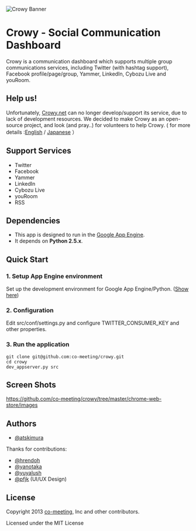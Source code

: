 ![Crowy Banner](https://raw.github.com/co-meeting/crowy/master/chrome-web-store/images/crowy-banner2-xl.png)

Crowy - Social Communication Dashboard
=======================================

Crowy is a communication dashboard which supports multiple group communications services, including Twitter (with hashtag support), Facebook profile/page/group, Yammer, LinkedIn, Cybozu Live and youRoom.

Help us!
-------------
Unfortunately, [Crowy.net](http://www.crowy.net/) can no longer develop/support its service, due to lack of development resources. We decided to make Crowy as an open-source project, and look (and pray..) for volunteers to help Crowy. ( for more details :[English](https://github.com/co-meeting/crowy/wiki/Now-Crowy-is-not-able-to-continue-its-service) / [Japanese](http://crowyjp.wordpress.com/2013/02/18/crowy-oss/) ）


Support Services
-------------
- Twitter
- Facebook
- Yammer
- LinkedIn
- Cybozu Live
- youRoom
- RSS

Dependencies
-------------

- This app is designed to run in the [Google App Engine](https://developers.google.com/appengine/).
- It depends on **Python 2.5.x**.

Quick Start
-------------

### 1. Setup App Engine environment

Set up the development environment for Google App Engine/Python. ([Show here](https://developers.google.com/appengine/docs/python/gettingstarted/devenvironment))

### 2. Configuration
Edit src/conf/settings.py and configure TWITTER_CONSUMER_KEY and other properties.

### 3. Run the application 

    git clone git@github.com:co-meeting/crowy.git
    cd crowy
    dev_appserver.py src

Screen Shots
-------------

https://github.com/co-meeting/crowy/tree/master/chrome-web-store/images

Authors
-------------

- [@atskimura](http://github.com/atskimura)

Thanks for contributions:

- [@hrendoh](http://github.com/hrendoh)
- [@yanotaka](http://github.com/yanotaka)
- [@yuyalush](http://github.com/yuyalush)
- [@pfjk](https://twitter.com/pfjk) (UI/UX Design)

License
-------------

Copyright 2013 [co-meeting](http://www.co-meeting.com/), Inc and other contributors.

Licensed under the MIT License
